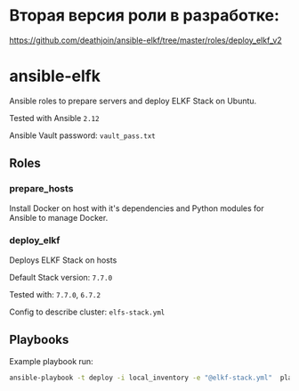 # Вторая версия роли в разработке:
https://github.com/deathjoin/ansible-elkf/tree/master/roles/deploy_elkf_v2

# ansible-elfk

Ansible roles to prepare servers and deploy ELKF Stack on Ubuntu.

Tested with Ansible `2.12`

Ansible Vault password: `vault_pass.txt`

## Roles

### prepare_hosts
Install Docker on host with it's dependencies and Python modules for Ansible to manage Docker.

### deploy_elkf
Deploys ELKF Stack on hosts

Default Stack version: `7.7.0`

Tested with: `7.7.0`, `6.7.2`

Config to describe cluster: `elfs-stack.yml`

## Playbooks

Example playbook run:
```bash
ansible-playbook -t deploy -i local_inventory -e "@elkf-stack.yml"  playbooks/install-elkf.yml
```